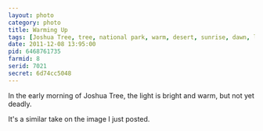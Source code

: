 ```yaml
---
layout: photo
category: photo
title: Warming Up
tags: [Joshua Tree, tree, national park, warm, desert, sunrise, dawn, landscape, cycomachead, Michael Ball, Canon, 7D]
date: 2011-12-08 13:95:00
pid: 6468761735
farmid: 8
serid: 7021
secret: 6d74cc5048
---
```


In the early morning of Joshua Tree, the light is bright and warm, but not yet deadly.

It's a similar take on the image I just posted.
